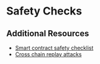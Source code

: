 # Safety Checks

## Additional Resources

- [Smart contract safety checklist](https://www.kingoftheether.com/contract-safety-checklist.html)
- [Cross chain replay attacks](http://hackingdistributed.com/2016/07/17/cross-chain-replay/)